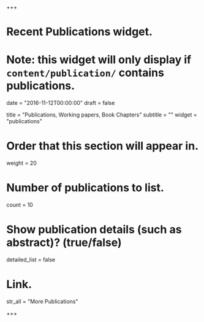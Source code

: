 +++
# Recent Publications widget.
# Note: this widget will only display if `content/publication/` contains publications.

date = "2016-11-12T00:00:00"
draft = false

title = "Publications, Working papers, Book Chapters"
subtitle = ""
widget = "publications"

# Order that this section will appear in.
weight = 20

# Number of publications to list.
count = 10

# Show publication details (such as abstract)? (true/false)
detailed_list = false

# Link.
str_all = "More Publications"

+++
